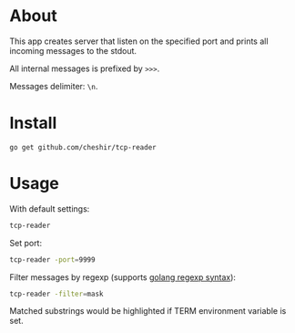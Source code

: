 # About

This app creates server that listen on the specified port and prints all incoming messages to the stdout.

All internal messages is prefixed by `>>>`.

Messages delimiter: `\n`.

# Install

`go get github.com/cheshir/tcp-reader`

# Usage

With default settings:

```bash
tcp-reader
```

Set port:

```bash
tcp-reader -port=9999
```

Filter messages by regexp (supports [golang regexp syntax](https://golang.org/pkg/regexp/syntax/)):

```bash
tcp-reader -filter=mask
```

Matched substrings would be highlighted if TERM environment variable is set.
